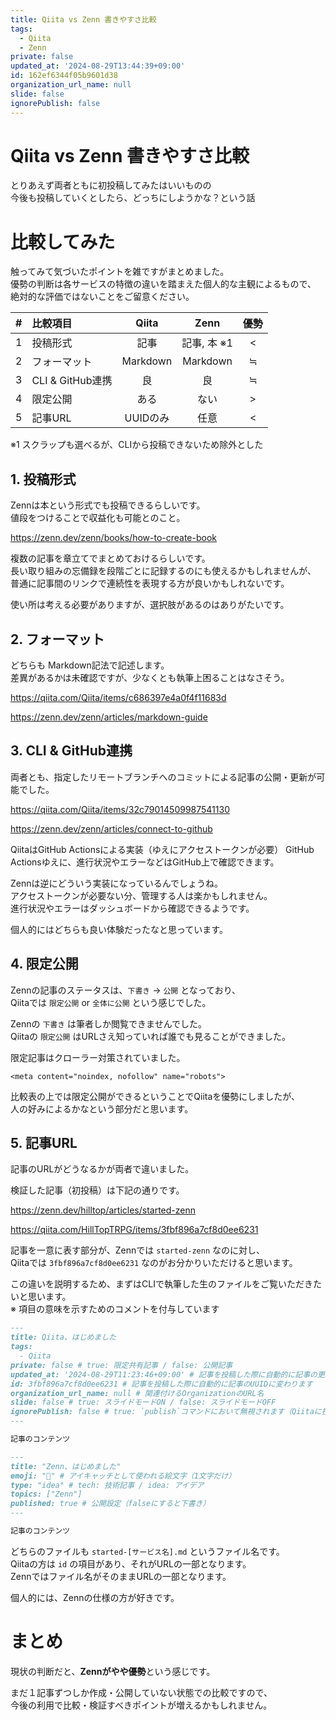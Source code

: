 ```yaml
---
title: Qiita vs Zenn 書きやすさ比較
tags:
  - Qiita
  - Zenn
private: false
updated_at: '2024-08-29T13:44:39+09:00'
id: 162ef6344f05b9601d38
organization_url_name: null
slide: false
ignorePublish: false
---
```


# Qiita vs Zenn 書きやすさ比較

とりあえず両者ともに初投稿してみたはいいものの  
今後も投稿していくとしたら、どっちにしようかな？という話

# 比較してみた

触ってみて気づいたポイントを雑ですがまとめました。  
優勢の判断は各サービスの特徴の違いを踏まえた個人的な主観によるもので、  
絶対的な評価ではないことをご留意ください。

| # | 比較項目           |  Qiita   |   Zenn   | 優勢 |
|:--|:---------------|:--------:|:--------:|:--:|
| 1 | 投稿形式           |    記事    | 記事, 本 ※1 | \< |
| 2 | フォーマット         | Markdown | Markdown | ≒  |
| 3 | CLI & GitHub連携 |    良     |    良     | ≒ |
| 4 | 限定公開           |    ある    |    ない    | \> |
| 5 | 記事URL          |  UUIDのみ  |    任意    | \< |

※1 スクラップも選べるが、CLIから投稿できないため除外とした

## 1. 投稿形式

Zennは本という形式でも投稿できるらしいです。  
値段をつけることで収益化も可能とのこと。

https://zenn.dev/zenn/books/how-to-create-book

複数の記事を章立てでまとめておけるらしいです。  
長い取り組みの忘備録を段階ごとに記録するのにも使えるかもしれませんが、  
普通に記事間のリンクで連続性を表現する方が良いかもしれないです。

使い所は考える必要がありますが、選択肢があるのはありがたいです。

## 2. フォーマット

どちらも Markdown記法で記述します。  
差異があるかは未確認ですが、少なくとも執筆上困ることはなさそう。

https://qiita.com/Qiita/items/c686397e4a0f4f11683d

https://zenn.dev/zenn/articles/markdown-guide

## 3. CLI & GitHub連携

両者とも、指定したリモートブランチへのコミットによる記事の公開・更新が可能でした。  

https://qiita.com/Qiita/items/32c79014509987541130

https://zenn.dev/zenn/articles/connect-to-github

QiitaはGitHub Actionsによる実装（ゆえにアクセストークンが必要）
GitHub Actionsゆえに、進行状況やエラーなどはGitHub上で確認できます。  

Zennは逆にどういう実装になっているんでしょうね。  
アクセストークンが必要ない分、管理する人は楽かもしれません。  
進行状況やエラーはダッシュボードから確認できるようです。  

個人的にはどちらも良い体験だったなと思っています。

## 4. 限定公開

Zennの記事のステータスは、`下書き` → `公開` となっており、  
Qiitaでは `限定公開` or `全体に公開` という感じでした。  

Zennの `下書き` は筆者しか閲覧できませんでした。  
Qiitaの `限定公開` はURLさえ知っていれば誰でも見ることができました。  

限定記事はクローラー対策されていました。

``` html:限定記事に含まれていたメタタグ
<meta content="noindex, nofollow" name="robots">
```

比較表の上では限定公開ができるということでQiitaを優勢にしましたが、  
人の好みによるかなという部分だと思います。

## 5. 記事URL

記事のURLがどうなるかが両者で違いました。  

検証した記事（初投稿）は下記の通りです。

https://zenn.dev/hilltop/articles/started-zenn

https://qiita.com/HillTopTRPG/items/3fbf896a7cf8d0ee6231

記事を一意に表す部分が、Zennでは `started-zenn` なのに対し、  
Qiitaでは `3fbf896a7cf8d0ee6231` なのがお分かりいただけると思います。  

この違いを説明するため、まずはCLIで執筆した生のファイルをご覧いただきたいと思います。  
※ 項目の意味を示すためのコメントを付与しています

```yml:started-qiita.md
---
title: Qiita、はじめました
tags:
  - Qiita
private: false # true: 限定共有記事 / false: 公開記事
updated_at: '2024-08-29T11:23:46+09:00' # 記事を投稿した際に自動的に記事の更新日時に変わります
id: 3fbf896a7cf8d0ee6231 # 記事を投稿した際に自動的に記事のUUIDに変わります
organization_url_name: null # 関連付けるOrganizationのURL名
slide: false # true: スライドモードON / false: スライドモードOFF
ignorePublish: false # true: `publish`コマンドにおいて無視されます（Qiitaに投稿されません） / false: `publish`コマンドで処理されます（Qiitaに投稿されます）
---

記事のコンテンツ
```

```yml:started-zenn.md
---
title: "Zenn、はじめました"
emoji: "🐣" # アイキャッチとして使われる絵文字（1文字だけ）
type: "idea" # tech: 技術記事 / idea: アイデア
topics: ["Zenn"]
published: true # 公開設定（falseにすると下書き）
---

記事のコンテンツ
```

どちらのファイルも `started-[サービス名].md` というファイル名です。  
Qiitaの方は `id` の項目があり、それがURLの一部となります。  
Zennではファイル名がそのままURLの一部となります。  

個人的には、Zennの仕様の方が好きです。

# まとめ

現状の判断だと、**Zennがやや優勢**という感じです。

まだ１記事ずつしか作成・公開していない状態での比較ですので、  
今後の利用で比較・検証すべきポイントが増えるかもしれません。  

